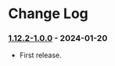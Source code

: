 # Change Log

### [1.12.2-1.0.0](https://github.com/KatatsumuriPan/Nutrition-GTCEu/releases/tag/1.12.2-1.0.0) - 2024-01-20

- First release.
